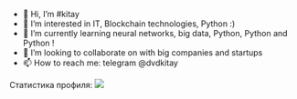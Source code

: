 - 👋 Hi, I’m #kitay
- 👀 I’m interested in IT, Blockchain technologies, Python :)
- 🌱 I’m currently learning neural networks, big data, Python, Python and Python !
- 💞️ I’m looking to collaborate on with big companies and startups
- 📫 How to reach me: telegram @dvdkitay

Статистика профиля:
![](https://github-profile-summary-cards.vercel.app/api/cards/stats?username=daniilshat&theme=solarized_dark)
